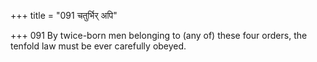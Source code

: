 +++
title = "091 चतुर्भिर् अपि"

+++
091	By twice-born men belonging to (any of) these four orders, the tenfold law must be ever carefully obeyed.